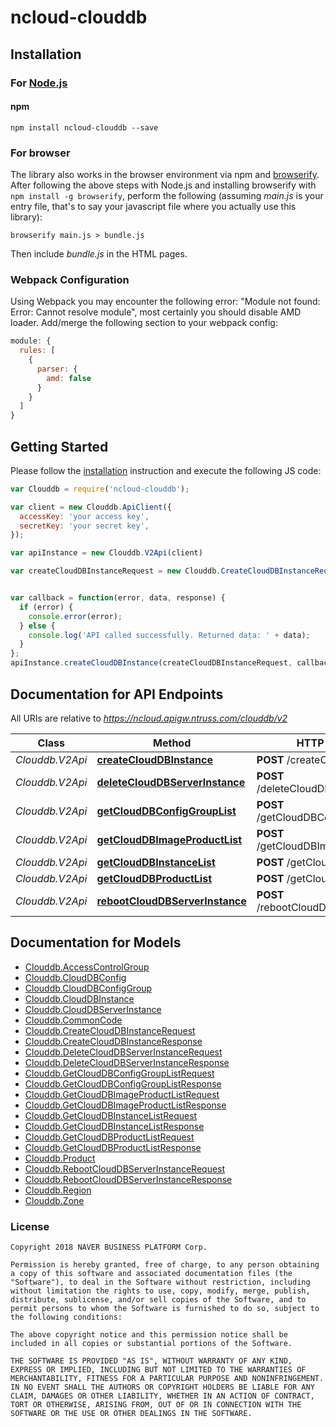 # ncloud-clouddb

## Installation

### For [Node.js](https://nodejs.org/)

#### npm

```shell
npm install ncloud-clouddb --save
```

### For browser

The library also works in the browser environment via npm and [browserify](http://browserify.org/). After following
the above steps with Node.js and installing browserify with `npm install -g browserify`,
perform the following (assuming *main.js* is your entry file, that's to say your javascript file where you actually 
use this library):

```shell
browserify main.js > bundle.js
```

Then include *bundle.js* in the HTML pages.

### Webpack Configuration

Using Webpack you may encounter the following error: "Module not found: Error:
Cannot resolve module", most certainly you should disable AMD loader. Add/merge
the following section to your webpack config:

```javascript
module: {
  rules: [
    {
      parser: {
        amd: false
      }
    }
  ]
}
```

## Getting Started

Please follow the [installation](#installation) instruction and execute the following JS code:

```javascript
var Clouddb = require('ncloud-clouddb');

var client = new Clouddb.ApiClient({
  accessKey: 'your access key',
  secretKey: 'your secret key',
});

var apiInstance = new Clouddb.V2Api(client)

var createCloudDBInstanceRequest = new Clouddb.CreateCloudDBInstanceRequest(); // {CreateCloudDBInstanceRequest} createCloudDBInstanceRequest


var callback = function(error, data, response) {
  if (error) {
    console.error(error);
  } else {
    console.log('API called successfully. Returned data: ' + data);
  }
};
apiInstance.createCloudDBInstance(createCloudDBInstanceRequest, callback);

```

## Documentation for API Endpoints

All URIs are relative to *https://ncloud.apigw.ntruss.com/clouddb/v2*

Class | Method | HTTP request | Description
------------ | ------------- | ------------- | -------------
*Clouddb.V2Api* | [**createCloudDBInstance**](docs/V2Api.md#createCloudDBInstance) | **POST** /createCloudDBInstance | 
*Clouddb.V2Api* | [**deleteCloudDBServerInstance**](docs/V2Api.md#deleteCloudDBServerInstance) | **POST** /deleteCloudDBServerInstance | 
*Clouddb.V2Api* | [**getCloudDBConfigGroupList**](docs/V2Api.md#getCloudDBConfigGroupList) | **POST** /getCloudDBConfigGroupList | 
*Clouddb.V2Api* | [**getCloudDBImageProductList**](docs/V2Api.md#getCloudDBImageProductList) | **POST** /getCloudDBImageProductList | 
*Clouddb.V2Api* | [**getCloudDBInstanceList**](docs/V2Api.md#getCloudDBInstanceList) | **POST** /getCloudDBInstanceList | 
*Clouddb.V2Api* | [**getCloudDBProductList**](docs/V2Api.md#getCloudDBProductList) | **POST** /getCloudDBProductList | 
*Clouddb.V2Api* | [**rebootCloudDBServerInstance**](docs/V2Api.md#rebootCloudDBServerInstance) | **POST** /rebootCloudDBServerInstance | 


## Documentation for Models

 - [Clouddb.AccessControlGroup](docs/AccessControlGroup.md)
 - [Clouddb.CloudDBConfig](docs/CloudDBConfig.md)
 - [Clouddb.CloudDBConfigGroup](docs/CloudDBConfigGroup.md)
 - [Clouddb.CloudDBInstance](docs/CloudDBInstance.md)
 - [Clouddb.CloudDBServerInstance](docs/CloudDBServerInstance.md)
 - [Clouddb.CommonCode](docs/CommonCode.md)
 - [Clouddb.CreateCloudDBInstanceRequest](docs/CreateCloudDBInstanceRequest.md)
 - [Clouddb.CreateCloudDBInstanceResponse](docs/CreateCloudDBInstanceResponse.md)
 - [Clouddb.DeleteCloudDBServerInstanceRequest](docs/DeleteCloudDBServerInstanceRequest.md)
 - [Clouddb.DeleteCloudDBServerInstanceResponse](docs/DeleteCloudDBServerInstanceResponse.md)
 - [Clouddb.GetCloudDBConfigGroupListRequest](docs/GetCloudDBConfigGroupListRequest.md)
 - [Clouddb.GetCloudDBConfigGroupListResponse](docs/GetCloudDBConfigGroupListResponse.md)
 - [Clouddb.GetCloudDBImageProductListRequest](docs/GetCloudDBImageProductListRequest.md)
 - [Clouddb.GetCloudDBImageProductListResponse](docs/GetCloudDBImageProductListResponse.md)
 - [Clouddb.GetCloudDBInstanceListRequest](docs/GetCloudDBInstanceListRequest.md)
 - [Clouddb.GetCloudDBInstanceListResponse](docs/GetCloudDBInstanceListResponse.md)
 - [Clouddb.GetCloudDBProductListRequest](docs/GetCloudDBProductListRequest.md)
 - [Clouddb.GetCloudDBProductListResponse](docs/GetCloudDBProductListResponse.md)
 - [Clouddb.Product](docs/Product.md)
 - [Clouddb.RebootCloudDBServerInstanceRequest](docs/RebootCloudDBServerInstanceRequest.md)
 - [Clouddb.RebootCloudDBServerInstanceResponse](docs/RebootCloudDBServerInstanceResponse.md)
 - [Clouddb.Region](docs/Region.md)
 - [Clouddb.Zone](docs/Zone.md)


### License

```
Copyright 2018 NAVER BUSINESS PLATFORM Corp.

Permission is hereby granted, free of charge, to any person obtaining a copy of this software and associated documentation files (the "Software"), to deal in the Software without restriction, including without limitation the rights to use, copy, modify, merge, publish, distribute, sublicense, and/or sell copies of the Software, and to permit persons to whom the Software is furnished to do so, subject to the following conditions:

The above copyright notice and this permission notice shall be included in all copies or substantial portions of the Software.

THE SOFTWARE IS PROVIDED "AS IS", WITHOUT WARRANTY OF ANY KIND, EXPRESS OR IMPLIED, INCLUDING BUT NOT LIMITED TO THE WARRANTIES OF MERCHANTABILITY, FITNESS FOR A PARTICULAR PURPOSE AND NONINFRINGEMENT. IN NO EVENT SHALL THE AUTHORS OR COPYRIGHT HOLDERS BE LIABLE FOR ANY CLAIM, DAMAGES OR OTHER LIABILITY, WHETHER IN AN ACTION OF CONTRACT, TORT OR OTHERWISE, ARISING FROM, OUT OF OR IN CONNECTION WITH THE SOFTWARE OR THE USE OR OTHER DEALINGS IN THE SOFTWARE.
```
